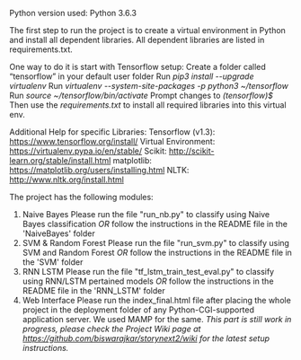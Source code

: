 Python version used: Python 3.6.3

The first step to run the project is to create a virtual environment in Python and install all dependent libraries. All dependent libraries are listed in requirements.txt.

One way to do it is start with Tensorflow setup:
Create a folder called “tensorflow” in your default user folder
Run *pip3 install --upgrade virtualenv*
Run *virtualenv --system-site-packages -p python3 ~/tensorflow*
Run *source ~/tensorflow/bin/activate*
Prompt changes to *(tensorflow)$*
Then use the *requirements.txt* to install all required libraries into this virtual env. 

Additional Help for specific Libraries:
Tensorflow (v1.3): https://www.tensorflow.org/install/
Virtual Environment: https://virtualenv.pypa.io/en/stable/
Scikit: http://scikit-learn.org/stable/install.html
matplotlib: https://matplotlib.org/users/installing.html
NLTK: http://www.nltk.org/install.html


The project has the following modules:
1. Naive Bayes
	Please run the file "run_nb.py" to classify using Naive Bayes classification
        *OR* follow the instructions in the README file in the 'NaiveBayes' folder
2. SVM & Random Forest
	Please run the file "run_svm.py" to classify using SVM and Random Forest
        *OR* follow the instructions in the README file in the 'SVM' folder
3. RNN LSTM
	Please run the file "tf_lstm_train_test_eval.py" to classify using RNN/LSTM pertained models
        *OR* follow the instructions in the README file in the 'RNN_LSTM' folder
4. Web Interface
	Please run the index_final.html file after placing the whole project in the deployment folder of any Python-CGI-supported application server. We used MAMP for the same.
	_*This part is still work in progress, please check the Project Wiki page at https://github.com/biswarajkar/storynext2/wiki for the latest setup instructions.*_
